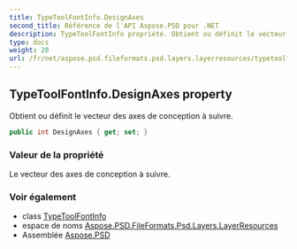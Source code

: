 ```yaml
---
title: TypeToolFontInfo.DesignAxes
second_title: Référence de l'API Aspose.PSD pour .NET
description: TypeToolFontInfo propriété. Obtient ou définit le vecteur des axes de conception à suivre.
type: docs
weight: 20
url: /fr/net/aspose.psd.fileformats.psd.layers.layerresources/typetoolfontinfo/designaxes/
---
```

## TypeToolFontInfo.DesignAxes property

Obtient ou définit le vecteur des axes de conception à suivre.

```csharp
public int DesignAxes { get; set; }
```

### Valeur de la propriété

Le vecteur des axes de conception à suivre.

### Voir également

* class [TypeToolFontInfo](../)
* espace de noms [Aspose.PSD.FileFormats.Psd.Layers.LayerResources](../../typetoolfontinfo/)
* Assemblée [Aspose.PSD](../../../)


